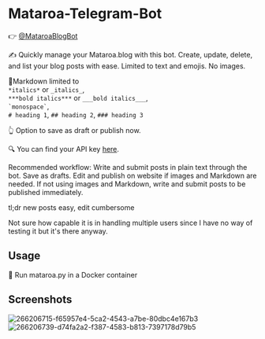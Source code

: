 # Mataroa-Telegram-Bot

👉 [@MataroaBlogBot](https://t.me/MataroaBlogBot)

✍️ Quickly manage your Mataroa.blog with this bot. Create, update, delete, and list your blog posts with ease. Limited to text and emojis. No images.

📝Markdown limited to  
`*italics*` or `_italics_`,  
`***bold italics***` or `___bold italics___`,  
`` `monospace` ``,  
`# heading 1`, `## heading 2`, `### heading 3`

👆 Option to save as draft or publish now.

🔍 You can find your API key [here](https://mataroa.blog/api/docs/).

Recommended workflow: Write and submit posts in plain text through the bot. Save as drafts. Edit and publish on website if images and Markdown are needed. If not using images and Markdown, write and submit posts to be published immediately.

tl;dr new posts easy, edit cumbersome

Not sure how capable it is in handling multiple users since I have no way of testing it but it's there anyway.

## Usage
🏃 Run mataroa.py in a Docker container

## Screenshots
![266206715-f65957e4-5ca2-4543-a7be-80dbc4e167b3](https://github.com/Unknowing9428/Mataroa-Telegram-Bot/assets/144300469/a385b12e-931e-4d58-ac50-68f47fca90a8)
![266206739-d74fa2a2-f387-4583-b813-7397178d79b5](https://github.com/Unknowing9428/Mataroa-Telegram-Bot/assets/144300469/844f1f50-2bf1-4e4c-978e-e6eccc2e83f4)
